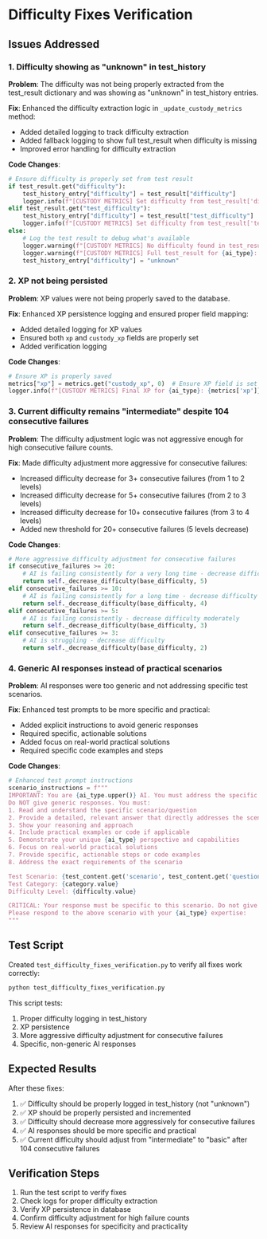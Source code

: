 # Difficulty Fixes Verification

## Issues Addressed

### 1. Difficulty showing as "unknown" in test_history
**Problem**: The difficulty was not being properly extracted from the test_result dictionary and was showing as "unknown" in test_history entries.

**Fix**: Enhanced the difficulty extraction logic in `_update_custody_metrics` method:
- Added detailed logging to track difficulty extraction
- Added fallback logging to show full test_result when difficulty is missing
- Improved error handling for difficulty extraction

**Code Changes**:
```python
# Ensure difficulty is properly set from test result
if test_result.get("difficulty"):
    test_history_entry["difficulty"] = test_result["difficulty"]
    logger.info(f"[CUSTODY METRICS] Set difficulty from test_result['difficulty']: {test_result['difficulty']}")
elif test_result.get("test_difficulty"):
    test_history_entry["difficulty"] = test_result["test_difficulty"]
    logger.info(f"[CUSTODY METRICS] Set difficulty from test_result['test_difficulty']: {test_result['test_difficulty']}")
else:
    # Log the test result to debug what's available
    logger.warning(f"[CUSTODY METRICS] No difficulty found in test_result for {ai_type}. Available keys: {list(test_result.keys())}")
    logger.warning(f"[CUSTODY METRICS] Full test_result for {ai_type}: {json.dumps(test_result, default=str, ensure_ascii=False)}")
    test_history_entry["difficulty"] = "unknown"
```

### 2. XP not being persisted
**Problem**: XP values were not being properly saved to the database.

**Fix**: Enhanced XP persistence logging and ensured proper field mapping:
- Added detailed logging for XP values
- Ensured both `xp` and `custody_xp` fields are properly set
- Added verification logging

**Code Changes**:
```python
# Ensure XP is properly saved
metrics["xp"] = metrics.get("custody_xp", 0)  # Ensure XP field is set
logger.info(f"[CUSTODY METRICS] Final XP for {ai_type}: {metrics['xp']} (custody_xp: {metrics.get('custody_xp', 0)})")
```

### 3. Current difficulty remains "intermediate" despite 104 consecutive failures
**Problem**: The difficulty adjustment logic was not aggressive enough for high consecutive failure counts.

**Fix**: Made difficulty adjustment more aggressive for consecutive failures:
- Increased difficulty decrease for 3+ consecutive failures (from 1 to 2 levels)
- Increased difficulty decrease for 5+ consecutive failures (from 2 to 3 levels)
- Increased difficulty decrease for 10+ consecutive failures (from 3 to 4 levels)
- Added new threshold for 20+ consecutive failures (5 levels decrease)

**Code Changes**:
```python
# More aggressive difficulty adjustment for consecutive failures
if consecutive_failures >= 20:
    # AI is failing consistently for a very long time - decrease difficulty dramatically
    return self._decrease_difficulty(base_difficulty, 5)
elif consecutive_failures >= 10:
    # AI is failing consistently for a long time - decrease difficulty significantly
    return self._decrease_difficulty(base_difficulty, 4)
elif consecutive_failures >= 5:
    # AI is failing consistently - decrease difficulty moderately
    return self._decrease_difficulty(base_difficulty, 3)
elif consecutive_failures >= 3:
    # AI is struggling - decrease difficulty
    return self._decrease_difficulty(base_difficulty, 2)
```

### 4. Generic AI responses instead of practical scenarios
**Problem**: AI responses were too generic and not addressing specific test scenarios.

**Fix**: Enhanced test prompts to be more specific and practical:
- Added explicit instructions to avoid generic responses
- Required specific, actionable solutions
- Added focus on real-world practical solutions
- Required specific code examples and steps

**Code Changes**:
```python
# Enhanced test prompt instructions
scenario_instructions = f"""
IMPORTANT: You are {ai_type.upper()} AI. You must address the specific test scenario provided.
Do NOT give generic responses. You must:
1. Read and understand the specific scenario/question
2. Provide a detailed, relevant answer that directly addresses the scenario
3. Show your reasoning and approach
4. Include practical examples or code if applicable
5. Demonstrate your unique {ai_type} perspective and capabilities
6. Focus on real-world practical solutions
7. Provide specific, actionable steps or code examples
8. Address the exact requirements of the scenario

Test Scenario: {test_content.get('scenario', test_content.get('question', 'No specific scenario provided'))}
Test Category: {category.value}
Difficulty Level: {difficulty.value}

CRITICAL: Your response must be specific to this scenario. Do not give generic advice.
Please respond to the above scenario with your {ai_type} expertise:
"""
```

## Test Script

Created `test_difficulty_fixes_verification.py` to verify all fixes work correctly:

```bash
python test_difficulty_fixes_verification.py
```

This script tests:
1. Proper difficulty logging in test_history
2. XP persistence
3. More aggressive difficulty adjustment for consecutive failures
4. Specific, non-generic AI responses

## Expected Results

After these fixes:
1. ✅ Difficulty should be properly logged in test_history (not "unknown")
2. ✅ XP should be properly persisted and incremented
3. ✅ Difficulty should decrease more aggressively for consecutive failures
4. ✅ AI responses should be more specific and practical
5. ✅ Current difficulty should adjust from "intermediate" to "basic" after 104 consecutive failures

## Verification Steps

1. Run the test script to verify fixes
2. Check logs for proper difficulty extraction
3. Verify XP persistence in database
4. Confirm difficulty adjustment for high failure counts
5. Review AI responses for specificity and practicality 